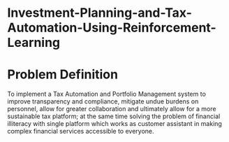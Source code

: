 # Investment-Planning-and-Tax-Automation-Using-Reinforcement-Learning

# Problem Definition
To implement a Tax Automation and Portfolio Management system to improve transparency and compliance, mitigate undue burdens on personnel, allow for greater collaboration and ultimately allow for a more sustainable tax platform; at the same time solving the problem of financial illiteracy with single platform which works as customer assistant in making complex financial services accessible to everyone.
